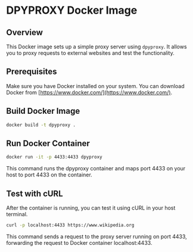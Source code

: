 # DPYPROXY Docker Image

## Overview

This Docker image sets up a simple proxy server using `dpyproxy`. It allows you to proxy requests to external websites and test the functionality.

## Prerequisites

Make sure you have Docker installed on your system. You can download Docker from [https://www.docker.com/](https://www.docker.com/).

## Build Docker Image

```bash
docker build -t dpyproxy .
```

## Run Docker Container
```bash
docker run -it -p 4433:4433 dpyproxy
```
This command runs the dpyproxy container and maps port 4433 on your host to port 4433 on the container.

## Test with cURL

After the container is running, you can test it using cURL in your host terminal.

```bash
curl -p localhost:4433 https://www.wikipedia.org
```

This command sends a request to the proxy server running on port 4433, forwarding the request to Docker container localhost:4433.